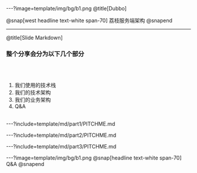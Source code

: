 ---?image=template/img/bg/b1.png
@title[Dubbo]

@snap[west headline text-white span-70]
荔枝服务端架构
@snapend

---
@title[Slide Markdown]

### 整个分享会分为以下几个部分 

<br><br>

1. 我们使用的技术栈
1. 我们的技术架构 
1. 我们的业务架构
1. Q&A
<br><br>


---?include=template/md/part1/PITCHME.md

---?include=template/md/part2/PITCHME.md

---?include=template/md/part3/PITCHME.md

---?image=template/img/bg/b1.png @snap[headline text-white span-70] Q&A @snapend
